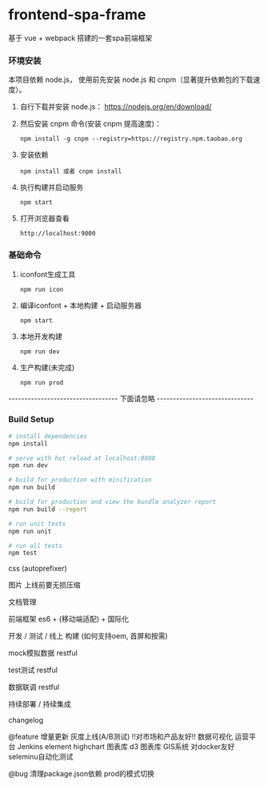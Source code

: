 # frontend-spa-frame
 基于 vue + webpack 搭建的一套spa前端框架

### 环境安装

 本项目依赖 node.js， 使用前先安装 node.js 和 cnpm（显著提升依赖包的下载速度）。

 1. 自行下载并安装 node.js： https://nodejs.org/en/download/

 2. 然后安装 cnpm 命令(安装 cnpm 提高速度)：

        npm install -g cnpm --registry=https://registry.npm.taobao.org

 3. 安装依赖

        npm install 或者 cnpm install

 4. 执行构建并启动服务

        npm start

 5. 打开浏览器查看

        http://localhost:9000

### 基础命令

 1. iconfont生成工具

        npm run icon

 2. 编译iconfont + 本地构建 + 启动服务器

        npm start

 3. 本地开发构建

        npm run dev

 4. 生产构建(未完成)

        npm run prod

---------------------------------- 下面请忽略 ------------------------------
### Build Setup

``` bash
# install dependencies
npm install

# serve with hot reload at localhost:8080
npm run dev

# build for production with minification
npm run build

# build for production and view the bundle analyzer report
npm run build --report

# run unit tests
npm run unit

# run all tests
npm test
```


css (autoprefixer)

图片 上线前要无损压缩

文档管理

前端框架 es6 + (移动端适配) + 国际化

开发 / 测试 / 线上 构建 (如何支持oem, 首屏和按需)

mock模拟数据 restful

test测试 restful

数据联调 restful

持续部署 /  持续集成

changelog

@feature
增量更新
灰度上线(A/B测试)
!!对市场和产品友好!!
数据可视化
运营平台
Jenkins
element
highchart 图表库
d3 图表库
GIS系统
对docker友好
seleminu自动化测试


@bug
 清理package.json依赖
 prod的模式切换

